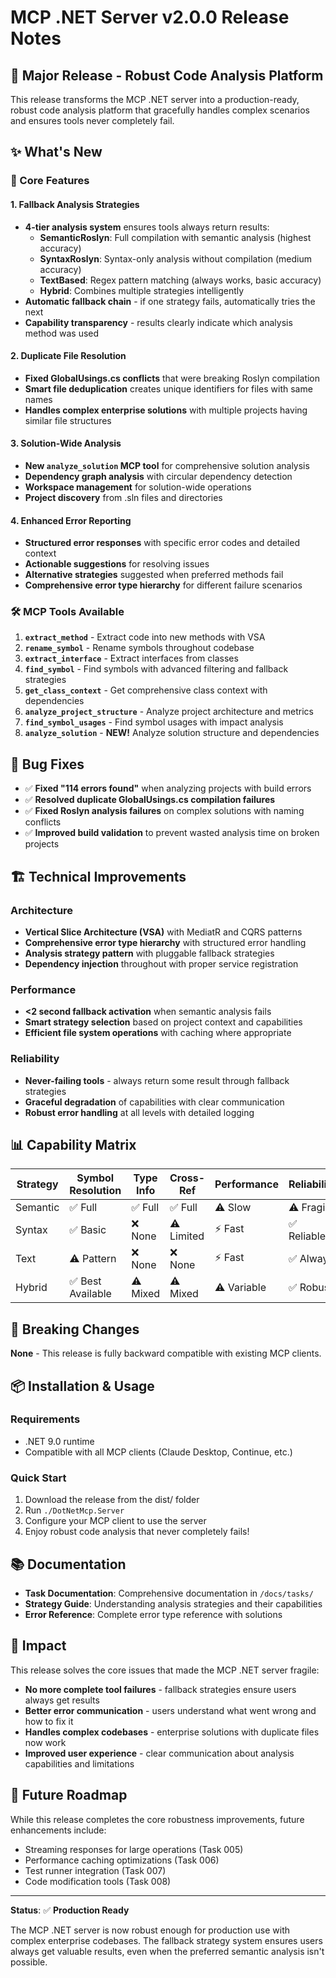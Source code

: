 # MCP .NET Server v2.0.0 Release Notes

## 🚀 Major Release - Robust Code Analysis Platform

This release transforms the MCP .NET server into a production-ready, robust code analysis platform that gracefully handles complex scenarios and ensures tools never completely fail.

## ✨ What's New

### 🎯 Core Features

#### 1. **Fallback Analysis Strategies**
- **4-tier analysis system** ensures tools always return results:
  - **SemanticRoslyn**: Full compilation with semantic analysis (highest accuracy)
  - **SyntaxRoslyn**: Syntax-only analysis without compilation (medium accuracy)  
  - **TextBased**: Regex pattern matching (always works, basic accuracy)
  - **Hybrid**: Combines multiple strategies intelligently
- **Automatic fallback chain** - if one strategy fails, automatically tries the next
- **Capability transparency** - results clearly indicate which analysis method was used

#### 2. **Duplicate File Resolution**
- **Fixed GlobalUsings.cs conflicts** that were breaking Roslyn compilation
- **Smart file deduplication** creates unique identifiers for files with same names
- **Handles complex enterprise solutions** with multiple projects having similar file structures

#### 3. **Solution-Wide Analysis**
- **New `analyze_solution` MCP tool** for comprehensive solution analysis
- **Dependency graph analysis** with circular dependency detection
- **Workspace management** for solution-wide operations
- **Project discovery** from .sln files and directories

#### 4. **Enhanced Error Reporting**
- **Structured error responses** with specific error codes and detailed context
- **Actionable suggestions** for resolving issues
- **Alternative strategies** suggested when preferred methods fail
- **Comprehensive error type hierarchy** for different failure scenarios

### 🛠️ MCP Tools Available

1. **`extract_method`** - Extract code into new methods with VSA
2. **`rename_symbol`** - Rename symbols throughout codebase  
3. **`extract_interface`** - Extract interfaces from classes
4. **`find_symbol`** - Find symbols with advanced filtering and fallback strategies
5. **`get_class_context`** - Get comprehensive class context with dependencies
6. **`analyze_project_structure`** - Analyze project architecture and metrics
7. **`find_symbol_usages`** - Find symbol usages with impact analysis
8. **`analyze_solution`** - **NEW!** Analyze solution structure and dependencies

## 🐛 Bug Fixes

- ✅ **Fixed "114 errors found"** when analyzing projects with build errors
- ✅ **Resolved duplicate GlobalUsings.cs compilation failures**
- ✅ **Fixed Roslyn analysis failures** on complex solutions with naming conflicts
- ✅ **Improved build validation** to prevent wasted analysis time on broken projects

## 🏗️ Technical Improvements

### Architecture
- **Vertical Slice Architecture (VSA)** with MediatR and CQRS patterns
- **Comprehensive error type hierarchy** with structured error handling
- **Analysis strategy pattern** with pluggable fallback strategies
- **Dependency injection** throughout with proper service registration

### Performance
- **<2 second fallback activation** when semantic analysis fails
- **Smart strategy selection** based on project context and capabilities
- **Efficient file system operations** with caching where appropriate

### Reliability
- **Never-failing tools** - always return some result through fallback strategies
- **Graceful degradation** of capabilities with clear communication
- **Robust error handling** at all levels with detailed logging

## 📊 Capability Matrix

| Strategy | Symbol Resolution | Type Info | Cross-Ref | Performance | Reliability |
|----------|-------------------|-----------|-----------|-------------|-------------|
| Semantic | ✅ Full          | ✅ Full   | ✅ Full   | ⚠️ Slow     | ⚠️ Fragile  |
| Syntax   | ✅ Basic         | ❌ None   | ⚠️ Limited| ⚡ Fast     | ✅ Reliable |
| Text     | ⚠️ Pattern       | ❌ None   | ❌ None   | ⚡ Fast     | ✅ Always   |
| Hybrid   | ✅ Best Available| ⚠️ Mixed  | ⚠️ Mixed  | ⚠️ Variable | ✅ Robust   |

## 🔄 Breaking Changes

**None** - This release is fully backward compatible with existing MCP clients.

## 📦 Installation & Usage

### Requirements
- .NET 9.0 runtime
- Compatible with all MCP clients (Claude Desktop, Continue, etc.)

### Quick Start
1. Download the release from the dist/ folder
2. Run `./DotNetMcp.Server` 
3. Configure your MCP client to use the server
4. Enjoy robust code analysis that never completely fails!

## 📚 Documentation

- **Task Documentation**: Comprehensive documentation in `/docs/tasks/`
- **Strategy Guide**: Understanding analysis strategies and their capabilities  
- **Error Reference**: Complete error type reference with solutions

## 🎯 Impact

This release solves the core issues that made the MCP .NET server fragile:

- **No more complete tool failures** - fallback strategies ensure users always get results
- **Better error communication** - users understand what went wrong and how to fix it
- **Handles complex codebases** - enterprise solutions with duplicate files now work
- **Improved user experience** - clear communication about analysis capabilities and limitations

## 🔮 Future Roadmap

While this release completes the core robustness improvements, future enhancements include:
- Streaming responses for large operations (Task 005)
- Performance caching optimizations (Task 006)
- Test runner integration (Task 007)
- Code modification tools (Task 008)

---

**Status**: ✅ **Production Ready**

The MCP .NET server is now robust enough for production use with complex enterprise codebases. The fallback strategy system ensures users always get valuable results, even when the preferred semantic analysis isn't possible.